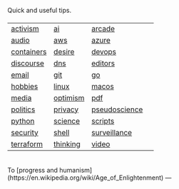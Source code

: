 Quick and useful tips.

<html lang="en">
<head>
  <meta charset="UTF-8">
  <meta name="viewport" content="width=device-width, initial-scale=1.0">
  <link rel="stylesheet" href="styles.css">
</head>

<body>
<h4>
<table>

<tr>
<td> <a href="activism/">activism</a> </td>
<td> <a href="ai/">ai</a> </td>
<td> <a href="arcade/">arcade</a> </td>
</tr>

<tr>
<td> <a href="audio/">audio</a> </td>
<td> <a href="aws/">aws</a> </td>
<td> <a href="azure/">azure</a> </td>
</tr>

<tr>
<td> <a href="containers">containers</a> </td>
<td> <a href="desire">desire</a> </td>
<td> <a href="devops">devops</a> </td>
</tr>

<tr>
<td> <a href="discourse/">discourse</a> </td>
<td> <a href="dns">dns</a> </td>
<td> <a href="editors/">editors</a> </td>
</tr>

<tr>
<td> <a href="email">email</a> </td>
<td> <a href="git">git</a> </td>
<td> <a href="go">go</a> </td>
</tr>

<tr>
<td> <a href="hobbies/">hobbies</a> </td>
<td> <a href="linux/">linux</a> </td>
<td> <a href="macos/">macos</a> </td>
</tr>

<tr>
<td> <a href="media/">media</a> </td>
<td> <a href="optimism/">optimism</a> </td>
<td> <a href="pdf/">pdf</a> </td>
</tr>

<tr>
<td> <a href="politics/">politics</a> </td>
<td> <a href="privacy/">privacy</a> </td>
<td> <a href="pseudoscience/">pseudoscience</a> </td>
</tr>

<tr>
<td> <a href="python/">python</a> </td>
<td> <a href="science/">science</a> </td>
<td> <a href="scripts/">scripts</a> </td>
</tr>

<tr>
<td> <a href="security/">security</a> </td>
<td> <a href="shell/">shell</a> </td>
<td> <a href="surveillance/">surveillance</a> </td>
</tr>

<tr>
<td> <a href="terraform/">terraform</a> </td>
<td> <a href="thinking/">thinking</a> </td>
<td> <a href="video/">video</a> </td>
<td> </td>
</tr>

</table>
</h4>
</body>

</html>

<br>
To [progress and humanism](https://en.wikipedia.org/wiki/Age_of_Enlightenment) &mdash; <tips@que.one>
<br>

